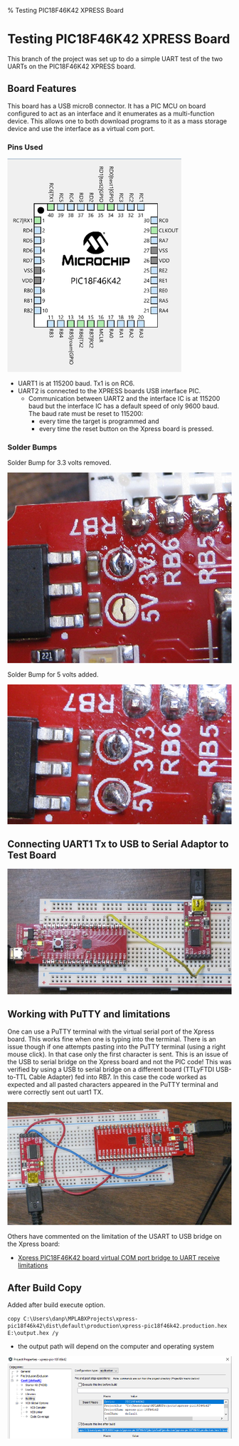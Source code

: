 % Testing PIC18F46K42 XPRESS Board

<!---
use 
pandoc -s --toc -t html5 -c pandocbd.css README.pandoc.md -o index.html

pandoc -s --toc -t gfm README.pandoc.md -o README.md
-->

# Testing PIC18F46K42 XPRESS Board

This branch of the project was set up to do a simple UART test of the two UARTs on the PIC18F46K42 XPRESS board.


## Board Features

This board has a USB microB connector. It has a PIC MCU on board configured to act as an interface and it enumerates as 
a multi-function device. This allows one to both download programs to it as a mass storage device and use the interface as 
a virtual com port. 

### Pins Used

![](images/pins.png)

* UART1 is at 115200 baud. Tx1 is on RC6.
* UART2 is connected to the XPRESS boards USB interface PIC. 
    * Communication between UART2 and the interface IC is at 115200 baud but the interface IC has a default speed of only 9600 baud. 
	  The baud rate must be reset to 115200: 
	  *  every time the target is programmed and 
	  *  every time the reset button on the Xpress board is pressed.

### Solder Bumps

Solder Bump for 3.3 volts removed.

![](images/solder-bump-removed.jpg)

Solder Bump for 5 volts added.

![](images/solder-bump-added.jpg)

## Connecting UART1 Tx to USB to Serial Adaptor to Test Board

![](images/uart-forward-2-1.jpg)

## Working with PuTTY and limitations

One can use a PuTTY terminal with the virtual serial port of the Xpress board. This works fine when one is typing into the 
terminal. There is an issue though if one attempts pasting into the PuTTY terminal (using a right mouse click). In that case
only the first character is sent. This is an issue of the USB to serial bridge on the Xpress board and not the PIC code!
This was verified by using a USB to serial bridge on a different board (TTLyFTDI USB-to-TTL Cable Adapter) fed into RB7. In this case the code worked as expected
and all pasted characters appeared in the PuTTY terminal and were correctly sent out uart1 TX.

![uart1-uart2.jpg](images/uart1-uart2.jpg)

Others have commented on the limitation of the USART to USB bridge on the Xpress board:

* [Xpress PIC18F46K42 board virtual COM port bridge to UART receive limitations](https://www.microchip.com/forums/m1097510.aspx)

## After Build Copy

Added after build execute option.

~~~~
copy C:\Users\danp\MPLABXProjects\xpress-pic18f46k42\dist\default\production\xpress-pic18f46k42.production.hex E:\output.hex /y
~~~~

* the output path will depend on the computer and operating system

![](images/after-build.png)